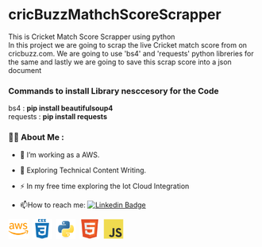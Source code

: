 # cricBuzzMathchScoreScrapper

This is Cricket Match Score Scrapper using python<br>
In this project we are going to scrap the live Cricket match score from on cricbuzz.com. We are going to use 'bs4' and 'requests' python libreries for the same and lastly we are going to save this scrap score into a json document

<h3>Commands to install Library nesccesory for the Code</h3>
bs4 : <b>pip install beautifulsoup4</b><br>
requests : <b>pip install requests</b>

### :man_technologist: About Me :

- :telescope: I’m working as a AWS.

- :seedling: Exploring Technical Content Writing.

- :zap: In my free time exploring the Iot Cloud Integration

- :mailbox:How to reach me: [![Linkedin Badge](https://img.shields.io/badge/-kakbar-blue?style=flat&logo=Linkedin&logoColor=white)](https://www.linkedin.com/in/raj-beladiya/)

<div>
  <img src="https://github.com/devicons/devicon/blob/master/icons/amazonwebservices/amazonwebservices-plain-wordmark.svg" title="AWS" alt="AWS" width="40"        height="40"/>&nbsp;
  <img src="https://github.com/devicons/devicon/blob/master/icons/css3/css3-plain-wordmark.svg"  title="CSS3" alt="CSS" width="40" height="40"/>&nbsp;
  <img src="https://github.com/devicons/devicon/blob/master/icons/python/python-original.svg"  title="CSS3" alt="CSS" width="40" height="40"/>&nbsp;
  <img src="https://github.com/devicons/devicon/blob/master/icons/html5/html5-original.svg" title="HTML5" alt="HTML" width="40" height="40"/>&nbsp;
  <img src="https://github.com/devicons/devicon/blob/master/icons/javascript/javascript-original.svg" title="JavaScript" alt="JavaScript" width="40" height="40"/>&nbsp;
  
